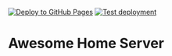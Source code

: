 [![Deploy to GitHub Pages](https://github.com/MyHomLab/MyHomeLabNotes/actions/workflows/Prod.yml/badge.svg?branch=main)](https://github.com/MyHomLab/MyHomeLabNotes/actions/workflows/Prod.yml)
[![Test deployment](https://github.com/MyHomLab/MyHomeLabNotes/actions/workflows/Test.yml/badge.svg?branch=main)](https://github.com/MyHomLab/MyHomeLabNotes/actions/workflows/Test.yml)
# Awesome Home Server

